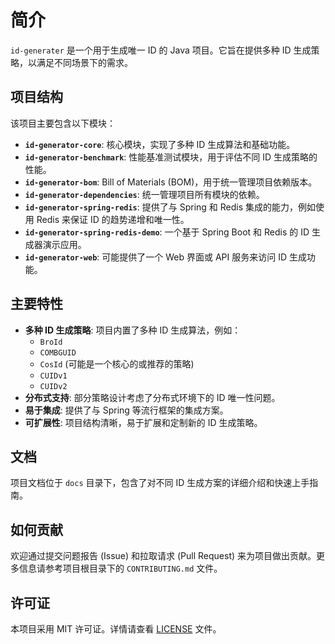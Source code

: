 # 简介

`id-generater` 是一个用于生成唯一 ID 的 Java 项目。它旨在提供多种 ID 生成策略，以满足不同场景下的需求。

## 项目结构

该项目主要包含以下模块：

- **`id-generator-core`**: 核心模块，实现了多种 ID 生成算法和基础功能。
- **`id-generator-benchmark`**: 性能基准测试模块，用于评估不同 ID 生成策略的性能。
- **`id-generator-bom`**: Bill of Materials (BOM)，用于统一管理项目依赖版本。
- **`id-generator-dependencies`**: 统一管理项目所有模块的依赖。
- **`id-generator-spring-redis`**: 提供了与 Spring 和 Redis 集成的能力，例如使用 Redis 来保证 ID 的趋势递增和唯一性。
- **`id-generator-spring-redis-demo`**: 一个基于 Spring Boot 和 Redis 的 ID 生成器演示应用。
- **`id-generator-web`**: 可能提供了一个 Web 界面或 API 服务来访问 ID 生成功能。

## 主要特性

- **多种 ID 生成策略**: 项目内置了多种 ID 生成算法，例如：
  - `BroId`
  - `COMBGUID`
  - `CosId` (可能是一个核心的或推荐的策略)
  - `CUIDv1`
  - `CUIDv2`
- **分布式支持**: 部分策略设计考虑了分布式环境下的 ID 唯一性问题。
- **易于集成**: 提供了与 Spring 等流行框架的集成方案。
- **可扩展性**: 项目结构清晰，易于扩展和定制新的 ID 生成策略。

## 文档

项目文档位于 `docs` 目录下，包含了对不同 ID 生成方案的详细介绍和快速上手指南。

## 如何贡献

欢迎通过提交问题报告 (Issue) 和拉取请求 (Pull Request) 来为项目做出贡献。更多信息请参考项目根目录下的 `CONTRIBUTING.md` 文件。

## 许可证

本项目采用 MIT 许可证。详情请查看 [LICENSE](../LICENSE) 文件。

